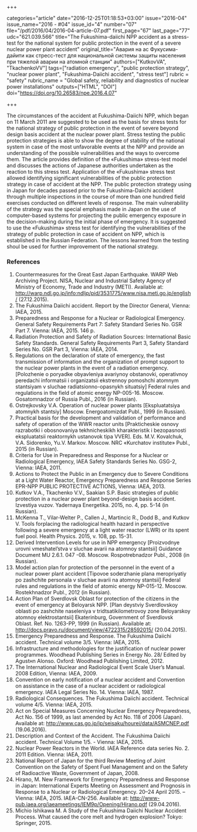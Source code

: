 +++

categories="article"
date="2016-12-25T01:18:53+03:00"
issue="2016-04"
issue_name="2016 - #04"
issue_id="4"
number="07"
file="/pdf/2016/04/2016-04-article-07.pdf"
first_page="67"
last_page="77"
udc="621.039.566"
title="The Fukushima-daiichi NPP accident as a stress-test for the national system for public protection in the event of a severe nuclear power plant accident"
original_title="Авария на ас Фукусима-дайити как стресс-тест для национальной системы защиты населения при тяжелой аварии на атомной станции"
authors=["KutkovVA", "TkachenkoVV"]
tags=["radiation emergency", "public protection strategy", "nuclear power plant", "Fukushima-Daiichi accident", "stress test"]
rubric = "safety"
rubric_name = "Global safety, reliability and diagnostics of nuclear power installations"
outputs=["HTML", "DOI"]
doi="https://doi.org/10.26583/npe.2016.4.07"

+++

The circumstances of the accident at Fukushima-Daiichi NPP, which began on 11 March 2011 are suggested to be used as the basis for stress tests for the national strategy of public protection in the event of severe beyond design basis accident at the nuclear power plant. Stress testing the public protection strategies is able to show the degree of stability of the national system in case of the most unfavorable events at the NPP and provide an understanding of the possible vulnerabilities and the ways to overcome them. The article provides definition of the «Fukushima» stress-test model and discusses the actions of Japanese authorities undertaken as the reaction to this stress test. Application of the «Fukushima» stress test allowed identifying significant vulnerabilities of the public protection strategy in case of accident at the NPP. The public protection strategy using in Japan for decades passed prior to the Fukushima-Daiichi accident through multiple inspections in the course of more than one hundred field exercises conducted on different levels of response. The main vulnerability of the strategy was the special emphasis made in Japan on the use of computer-based systems for projecting the public emergency exposure in the decision-making during the initial phase of emergency. It is suggested to use the «Fukushima» stress test for identifying the vulnerabilities of the strategy of public protection in case of accident on NPP, which is established in the Russian Federation. The lessons learned from the testing shoul be used for further improvement of the national strategy.

### References

1. Countermeasures for the Great East Japan Earthquake. WARP Web Archiving Project. NISA, Nuclear and Industrial Safety Agency of Ministry of Economy, Trade and Industry (METI). Available at: http://warp.ndl.go.jp/info:ndljp/pid/3531775/www.nisa.meti.go.jp/english/ (27.12.2015).
2. The Fukushima Daiichi accident. Report by the Director General, Vienna: IAEA, 2015.
3. Preparedness and Response for a Nuclear or Radiological Emergency. General Safety Requirements Part 7: Safety Standard Series No. GSR Part 7. Vienna: IAEA, 2015. 146 p.
4. Radiation Protection and Safety of Radiation Sources: International Basic Safety Standards. General Safety Requirements Part 3, Safety Standard Series No. GSR Part 3, Vienna: IAEA, 2014.
5. Regulations on the declaration of state of emergency, the fast transmission of information and the organization of prompt support to the nuclear power plants in the event of a radiation emergency. [Polozhenie o poryadke obyavleniya avariynoy obstanovki, operativnoy peredachi informatsii i organizatsii ekstrennoy pomoshchi atomnym stantsiyam v sluchae radiatsionno-opasnykh situatsiy] Federal rules and regulations in the field of atomic energy NP-005-16. Moscow. Gosatomnadzor of Russia Publ., 2016 (in Russian).
6. Ostrejkovsky V.A. Operation of nuclear power plants [Ekspluatatsiya atomnykh stantsiy] Moscow. Energoatomizdat Publ., 1999 (in Russian).
7. Practical basis for the development and validation of performance and safety of operation of the WWR reactor units [Prakticheskie osnovy razrabotki i obosnovaniya tekhnicheskikh kharakteristik i bezopasnosti ekspluatatsii reaktornykh ustanovok tipa VVER]. Eds. M.V. Kovalchuk, V.A. Sidorenko, Yu.V. Markov. Moscow. NRC «Kurchatov institute» Publ., 2015 (in Russian).
8. Criteria for Use in Preparedness and Response for a Nuclear or Radiological Emergency, IAEA Safety Standards Series No. GSG-2, Vienna: IAEA, 2011.
9. Actions to Protect the Public in an Emergency due to Severe Conditions at a Light Water Reactor, Emergency Preparedness and Response Series EPR-NPP PUBLIC PROTECTIVE ACTIONS, Vienna: IAEA, 2013.
10. Kutkov V.A., Tkachenko V.V., Saakian S.P. Basic strategies of public protection in a nuclear power plant beyond-design basis accident. Izvestiya vuzov. Yadernaya Energetika. 2015, no. 4, pp. 5-14 (in Russian).
11. McKenna T., Vilar-Welter P., Callen J., Martincic R., Dodd B., and Kutkov V. Tools forplacing the radiological health hazard in perspective following a severe emergency at a light water reactor (LWR) or its spent fuel pool. Health Physics. 2015, v. 108, pp. 15-31.
12. Derived Intervention Levels for use in NPP emergency [Proizvodnye urovni vmeshatel’stva v sluchae avarii na atomnoy stantsii] Guidance Document MU 2.6.1. 047 -08. Moscow. Rospotrebnadzor Publ., 2008 (in Russian).
13. Model action plan for protection of the personnel in the event of a nuclear power plant accident [Tipovoe soderzhanie plana meropriyatiy po zashchite personala v sluchae avarii na atomnoy stantsii] Federal rules and regulations in the field of atomic energy NP-015-12. Moscow. Rostekhnadzor Publ., 2012 (in Russian).
14. Action Plan of Sverdlovsk Oblast for protection of the citizens in the event of emergency at Beloyarsk NPP. [Plan deystviy Sverdlovskoy oblasti po zashchite naseleniya v tridtsatikilometrovoy zone Beloyarskoy atomnoy elektrostantsii] Ekaterinburg, Government of Sverdlovsk Oblast. Ref. No. 1263-PP, 1999 (in Russian). Available at: http://docs.pravo.ru/document/view/4722315/28592015/ (20.04.2015).
15. Emergency Preparedness and Response. The Fukushima Daiichi accident. Technical volume 3/5. Vienna: IAEA, 2015.
16. Infrastructure and methodologies for the justification of nuclear power programmes. Woodhead Publishing Series in Energy No. 28/ Edited by Agustнn Alonso. Oxford: Woodhead Publishing Limited, 2012.
17. The International Nuclear and Radiological Event Scale User’s Manual. 2008 Edition, Vienna: IAEA, 2009.
18. Convention on early notification of a nuclear accident and Convention on assistance in the case of a nuclear accident or radiological emergency. IAEA Legal Series No. 14. Vienna: IAEA, 1987.
19. Radiological Consequences. The Fukushima Daiichi accident. Technical volume 4/5. Vienna: IAEA, 2015.
20. Act on Special Measures Concerning Nuclear Emergency Preparedness, Act No. 156 of 1999, as last amended by Act No. 118 of 2006 (Japan). Available at: http://www.cas.go.jp/jp/seisaku/hourei/data/ASMCNEP.pdf (19.06.2016).
21. Description and Context of the Accident. The Fukushima Daiichi accident. Technical Volume 1/5. - Vienna: IAEA, 2015.
22. Nuclear Power Reactors in the World. IAEA Reference data series No. 2. 2011 Edition. Vienna: IAEA, 2011.
23. National Report of Japan for the third Review Meeting of Joint Convention on the Safety of Spent Fuel Management and on the Safety of Radioactive Waste, Government of Japan, 2008.
24. Hirano, M. New Framework for Emergency Preparedness and Response in Japan: International Experts Meeting on Assessment and Prognosis in Response to a Nuclear or Radiological Emergency. 20–24 April 2015. – Vienna: IAEA, 2015. IAEA-CN-256. Available at: http://www-pub.iaea.org/iaeameetings/IEM9p/Opening/Hirano.pdf (29.04.2016).
25. Michio Ishikawa M. A Study of the Fukushima Daiichi Nuclear Accident Process. What caused the core melt and hydrogen explosion? Tokyo: Springer, 2015.